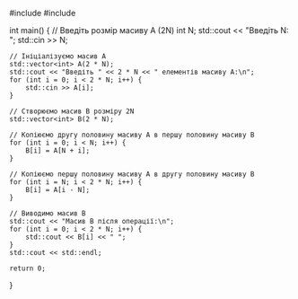 #include <iostream>
#include <vector>

int main() {
    // Введіть розмір масиву A (2N)
    int N;
    std::cout << "Введіть N: ";
    std::cin >> N;

    // Ініціалізуємо масив A
    std::vector<int> A(2 * N);
    std::cout << "Введіть " << 2 * N << " елементів масиву A:\n";
    for (int i = 0; i < 2 * N; i++) {
        std::cin >> A[i];
    }

    // Створюємо масив B розміру 2N
    std::vector<int> B(2 * N);

    // Копіюємо другу половину масиву A в першу половину масиву B
    for (int i = 0; i < N; i++) {
        B[i] = A[N + i];
    }

    // Копіюємо першу половину масиву A в другу половину масиву B
    for (int i = N; i < 2 * N; i++) {
        B[i] = A[i - N];
    }

    // Виводимо масив B
    std::cout << "Масив B після операції:\n";
    for (int i = 0; i < 2 * N; i++) {
        std::cout << B[i] << " ";
    }
    std::cout << std::endl;

    return 0;
}
